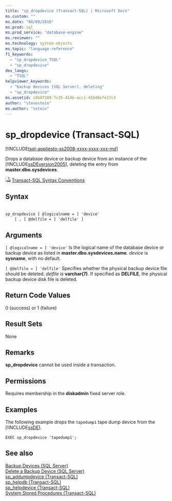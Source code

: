 ```yaml
---
title: "sp_dropdevice (Transact-SQL) | Microsoft Docs"
ms.custom: ""
ms.date: "08/09/2016"
ms.prod: sql
ms.prod_service: "database-engine"
ms.reviewer: ""
ms.technology: system-objects
ms.topic: "language-reference"
f1_keywords: 
  - "sp_dropdevice_TSQL"
  - "sp_dropdevice"
dev_langs: 
  - "TSQL"
helpviewer_keywords: 
  - "backup devices [SQL Server], deleting"
  - "sp_dropdevice"
ms.assetid: c8b07189-7c35-414b-acc1-45bd6e7e17c3
author: "stevestein"
ms.author: "sstein"
---
```

# sp_dropdevice (Transact-SQL)
[!INCLUDE[tsql-appliesto-ss2008-xxxx-xxxx-xxx-md](../../includes/tsql-appliesto-ss2008-xxxx-xxxx-xxx-md.md)]

  Drops a database device or backup device from an instance of the [!INCLUDE[ssDEversion2005](../../includes/ssdeversion2005-md.md)], deleting the entry from **master.dbo.sysdevices**.  
   
 ![Topic link icon](../../database-engine/configure-windows/media/topic-link.gif "Topic link icon") [Transact-SQL Syntax Conventions](../../t-sql/language-elements/transact-sql-syntax-conventions-transact-sql.md)  
  
## Syntax  
  
```  
  
sp_dropdevice [ @logicalname = ] 'device'   
    [ , [ @delfile = ] 'delfile' ]  
```  
  
## Arguments  
`[ @logicalname = ] 'device'`
 Is the logical name of the database device or backup device as listed in **master.dbo.sysdevices.name**. *device* is **sysname**, with no default.  
  
`[ @delfile = ] 'delfile'`
 Specifies whether the physical backup device file should be deleted. *delfile* is **varchar(7)**. If specified as **DELFILE**, the physical backup device disk file is deleted.  
  
## Return Code Values  
 0 (success) or 1 (failure)  
  
## Result Sets  
 None  
  
## Remarks  
 **sp_dropdevice** cannot be used inside a transaction.  
  
## Permissions  
 Requires membership in the **diskadmin** fixed server role.  
  
## Examples  
 The following example drops the `tapedump1` tape dump device from the [!INCLUDE[ssDE](../../includes/ssde-md.md)].  
  
```  
EXEC sp_dropdevice 'tapedump1';  
```  
  
## See also  
 [Backup Devices &#40;SQL Server&#41;](../../relational-databases/backup-restore/backup-devices-sql-server.md)   
 [Delete a Backup Device &#40;SQL Server&#41;](../../relational-databases/backup-restore/delete-a-backup-device-sql-server.md)   
 [sp_addumpdevice &#40;Transact-SQL&#41;](../../relational-databases/system-stored-procedures/sp-addumpdevice-transact-sql.md)   
 [sp_helpdb &#40;Transact-SQL&#41;](../../relational-databases/system-stored-procedures/sp-helpdb-transact-sql.md)   
 [sp_helpdevice &#40;Transact-SQL&#41;](../../relational-databases/system-stored-procedures/sp-helpdevice-transact-sql.md)   
 [System Stored Procedures &#40;Transact-SQL&#41;](../../relational-databases/system-stored-procedures/system-stored-procedures-transact-sql.md)  
  
  
